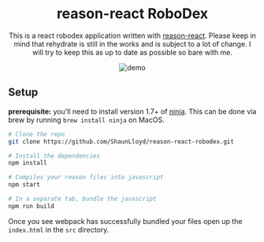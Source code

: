 <h1 align="center">
  reason-react RoboDex
</h1>

<p align="center">
This is a react robodex application written with <a href="https://github.com/reasonml/reason-react">reason-react</a>.
Please keep in mind that rehydrate is still in the works and is subject to a lot of change. I will try to keep this as up to date as possible so bare with me.
</p>

<p align="center">
  <img src="http://i.imgur.com/6YxOOgO.gif" alt="demo" />
</p>

## Setup

**prerequisite:** you'll need to install version 1.7+ of [ninja](https://ninja-build.org/).
This can be done via brew by running `brew install ninja` on MacOS.

```sh
# Clone the repo
git clone https://github.com/ShaunLloyd/reason-react-robodex.git

# Install the dependencies
npm install

# Compiles your reason files into javascript
npm start

# In a separate tab, bundle the javascript
npm run build
```

Once you see webpack has successfully bundled your files open up the `index.html` in the `src` directory.
